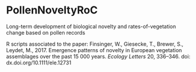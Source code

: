 # PollenNoveltyRoC
Long-term development of biological novelty and rates-of-vegetation change based on pollen records


R scripts associated to the paper:
Finsinger, W., Giesecke, T., Brewer, S., Leydet, M., 2017. Emergence patterns of novelty in European vegetation assemblages over the past 15 000 years. <i>Ecology Letters</i> 20, 336–346. doi: dx.doi.org/10.1111/ele.12731
